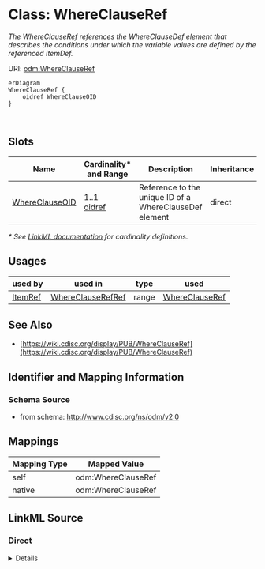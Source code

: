 # Class: WhereClauseRef

_The WhereClauseRef references the WhereClauseDef element that describes the conditions under which the variable values are defined by the referenced ItemDef._




URI: [odm:WhereClauseRef](http://www.cdisc.org/ns/odm/v2.0/WhereClauseRef)


```mermaid
erDiagram
WhereClauseRef {
    oidref WhereClauseOID  
}



```



<!-- no inheritance hierarchy -->


## Slots

| Name | Cardinality* and Range | Description | Inheritance |
| ---  | --- | --- | --- |
| [WhereClauseOID](WhereClauseOID.md) | 1..1 <br/> [oidref](oidref.md) | Reference to the unique ID of a WhereClauseDef element | direct |

_* See [LinkML documentation](https://linkml.io/linkml/schemas/slots.html#slot-cardinality) for cardinality definitions._




## Usages

| used by | used in | type | used |
| ---  | --- | --- | --- |
| [ItemRef](ItemRef.md) | [WhereClauseRefRef](WhereClauseRefRef.md) | range | [WhereClauseRef](WhereClauseRef.md) |






## See Also

* [https://wiki.cdisc.org/display/PUB/WhereClauseRef](https://wiki.cdisc.org/display/PUB/WhereClauseRef)

## Identifier and Mapping Information







### Schema Source


* from schema: http://www.cdisc.org/ns/odm/v2.0





## Mappings

| Mapping Type | Mapped Value |
| ---  | ---  |
| self | odm:WhereClauseRef |
| native | odm:WhereClauseRef |





## LinkML Source

<!-- TODO: investigate https://stackoverflow.com/questions/37606292/how-to-create-tabbed-code-blocks-in-mkdocs-or-sphinx -->

### Direct

<details>
```yaml
name: WhereClauseRef
description: The WhereClauseRef references the WhereClauseDef element that describes
  the conditions under which the variable values are defined by the referenced ItemDef.
from_schema: http://www.cdisc.org/ns/odm/v2.0
see_also:
- https://wiki.cdisc.org/display/PUB/WhereClauseRef
rank: 1000
slots:
- WhereClauseOID
slot_usage:
  WhereClauseOID:
    name: WhereClauseOID
    description: Reference to the unique ID of a WhereClauseDef element
    comments:
    - 'Required

      range: oidref'
    domain_of:
    - WhereClauseRef
    range: oidref
    required: true
class_uri: odm:WhereClauseRef

```
</details>

### Induced

<details>
```yaml
name: WhereClauseRef
description: The WhereClauseRef references the WhereClauseDef element that describes
  the conditions under which the variable values are defined by the referenced ItemDef.
from_schema: http://www.cdisc.org/ns/odm/v2.0
see_also:
- https://wiki.cdisc.org/display/PUB/WhereClauseRef
rank: 1000
slot_usage:
  WhereClauseOID:
    name: WhereClauseOID
    description: Reference to the unique ID of a WhereClauseDef element
    comments:
    - 'Required

      range: oidref'
    domain_of:
    - WhereClauseRef
    range: oidref
    required: true
attributes:
  WhereClauseOID:
    name: WhereClauseOID
    description: Reference to the unique ID of a WhereClauseDef element
    comments:
    - 'Required

      range: oidref'
    from_schema: http://www.cdisc.org/ns/odm/v2.0
    rank: 1000
    alias: WhereClauseOID
    owner: WhereClauseRef
    domain_of:
    - WhereClauseRef
    range: oidref
    required: true
class_uri: odm:WhereClauseRef

```
</details>